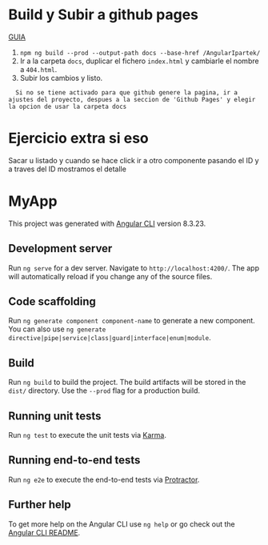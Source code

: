 # Build y Subir a github pages
[GUIA](https://angular.io/guide/deployment#deploy-to-github-pages)
1. ```npm ng build --prod --output-path docs --base-href /AngularIpartek/```
2. Ir a la carpeta ``` docs ```, duplicar el fichero ``` index.html ``` y cambiarle el nombre a ``` 404.html ```.
3. Subir los cambios y listo.

```
  Si no se tiene activado para que github genere la pagina, ir a ajustes del proyecto, despues a la seccion de 'Github Pages' y elegir la opcion de usar la carpeta docs
```

# Ejercicio extra si eso

Sacar u listado y cuando se hace click ir a otro componente pasando el ID y a traves del ID mostramos el detalle

# MyApp

This project was generated with [Angular CLI](https://github.com/angular/angular-cli) version 8.3.23.

## Development server

Run `ng serve` for a dev server. Navigate to `http://localhost:4200/`. The app will automatically reload if you change any of the source files.

## Code scaffolding

Run `ng generate component component-name` to generate a new component. You can also use `ng generate directive|pipe|service|class|guard|interface|enum|module`.

## Build

Run `ng build` to build the project. The build artifacts will be stored in the `dist/` directory. Use the `--prod` flag for a production build.

## Running unit tests

Run `ng test` to execute the unit tests via [Karma](https://karma-runner.github.io).

## Running end-to-end tests

Run `ng e2e` to execute the end-to-end tests via [Protractor](http://www.protractortest.org/).

## Further help

To get more help on the Angular CLI use `ng help` or go check out the [Angular CLI README](https://github.com/angular/angular-cli/blob/master/README.md).
